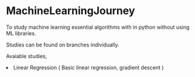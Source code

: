 # MachineLearningJourney

To study machine learning essential algorithms with  in python without using ML libraries.

Studies can be found on branches individually.

Avaiable studies,

  <li> Linear Regression ( Basic linear regression, gradient descent )



